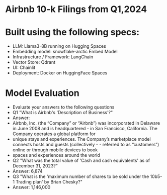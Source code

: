 # Airbnb 10-k Filings from Q1,2024

# Built using the following specs:
- LLM:  Llama3-8B running on Hugging Spaces
- Embedding model: snowflake-arctic Embed Model  
- Infrastructure / Framework:  LangChain
- Vector Store: Qdrant
- UI:  Chainlit
- Deployment: Docker on HuggingFace Spaces

# Model Evaluation
- Evaluate your answers to the following questions
- Q1 "What is Airbnb's 'Description of Business'?"
- Answer: 
- Airbnb, Inc. (the “Company” or “Airbnb”) was incorporated in Delaware in June 2008 and is headquartered - in San Francisco, California. The Company operates a global platform for
- unique stays and experiences. The Company’s marketplace model connects hosts and guests (collectively - - referred to as “customers”) online or through mobile devices to book
- spaces and experiences around the world
- Q2 "What was the total value of 'Cash and cash equivalents' as of December 31, 2023?"
- Answer: 6,874  
- Q3 "What is the 'maximum number of shares to be sold under the 10b5-1 Trading plan' by Brian Chesky?"
- Answer: 1,146,000